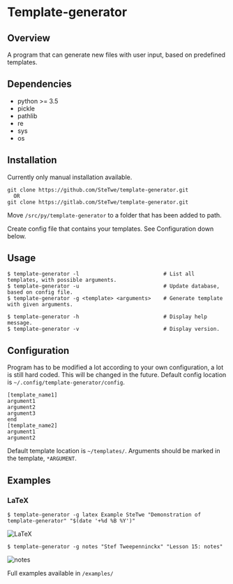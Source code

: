 # Template-generator
## Overview
A program that can generate new files with user input, based on predefined templates.

## Dependencies
* python >= 3.5
* pickle
* pathlib
* re
* sys
* os

## Installation
Currently only manual installation available.
```
git clone https://github.com/SteTwe/template-generator.git
  OR
git clone https://gitlab.com/SteTwe/template-generator.git
```
Move `/src/py/template-generator` to a folder that has been added to path.

Create config file that contains your templates. See Configuration down below.

## Usage
```
$ template-generator -l                           # List all templates, with possible arguments.
$ template-generator -u                           # Update database, based on config file.
$ template-generator -g <template> <arguments>    # Generate template with given arguments.

$ template-generator -h                           # Display help message.
$ template-generator -v                           # Display version.

```

## Configuration
Program has to be modified a lot according to your own configuration, a lot is still hard coded. This will be changed in the future.
Default config location is `~/.config/template-generator/config`.
```
[template_name1]
argument1
argument2
argument3
end
[template_name2]
argument1
argument2
```

Default template location is `~/templates/`. Arguments should be marked in the template, `*ARGUMENT`.


## Examples
### LaTeX
`$ template-generator -g latex Example SteTwe "Demonstration of template-generator" "$(date '+%d %B %Y')"`

![LaTeX](https://github.com/SteTwe/template-generator/blob/master/examples/latex/latex.png)


`$ template-generator -g notes "Stef Tweepenninckx" "Lesson 15: notes" `

![notes](https://github.com/SteTwe/template-generator/blob/master/examples/notes/notes.png)

Full examples available in `/examples/`
